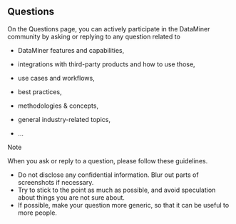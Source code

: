 ## Questions

On the Questions page, you can actively participate in the DataMiner community by asking or replying to any question related to

- DataMiner features and capabilities,

- integrations with third-party products and how to use those,

- use cases and workflows,

- best practices,

- methodologies & concepts,

- general industry-related topics,

- ...

> [!NOTE]
> When you ask or reply to a question, please follow these guidelines.
> - Do not disclose any confidential information. Blur out parts of screenshots if necessary.
> - Try to stick to the point as much as possible, and avoid speculation about things you are not sure about.
> - If possible, make your question more generic, so that it can be useful to more people.
>

